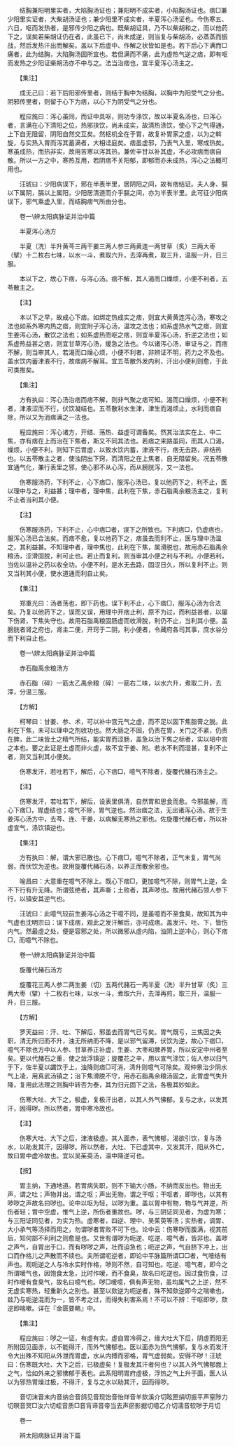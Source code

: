 <!-- { "loadSidebar": true } -->
　　结胸兼阳明里实者，大陷胸汤证也；兼阳明不成实者，小陷胸汤证也。痞□兼少阳里实证者，大柴胡汤证也；兼少阳里不成实者，半夏泻心汤证也。今伤寒五、六日，呕而发热者，是邪传少阳之病也。既柴胡证具，乃不以柴胡和之，而以他药下之，误矣若柴胡证仍在者，此虽已下，尚未成逆，则当复与柴胡汤，必蒸蒸而振战，然后发热汗出而解矣。盖以下后虚中、作解之状皆如是也。若下后心下满而□痛者，此为结胸，大陷胸汤固所宜也。若但满而不痛，此为虚热气逆之痞，即有呕而发热之少阳证柴胡汤亦不中与之。法当治痞也，宜半夏泻心汤主之。

　　【集注】

　　成无己曰：若下后阳邪传里者，则结于胸中为结胸，以胸中为阳受气之分也。阴邪传里者，则留于心下为痞，以心下为阴受气之分也。

　　程应旄曰：泻心虽同，而证中具呕，则功专涤饮，故以半夏名汤也，曰泻心者，言满在心下清阳之位，热邪挟饮，尚未成实，故清热涤饮，使心下之气得通，上下自无阻留，阴阳自然交互矣。然枢机全在于胃，故复补胃家之虚，以为之斡旋，与实热入胃而泻其蓄满者，大相迳庭矣。痞虽虚邪，乃表气入里，寒成热矣。寒虽成热，而热非实，故用苦寒以泻其热，兼佐辛甘以补其虚，不必攻痞而痞自散。所以一方之中，寒热互用，若阴痞不关阳郁，即郁而亦未成热，泻心之法概可用也。

　　汪琥曰：少阳病误下，邪在半表半里，居阴阳之间，故有痞结证。夫人身、膈以下属阴，膈以上属阳，少阳居清道而介乎膈之间，亦为半表半里。此可征少阳病误下，邪气乘虚入里，而结胸痞气所由分也。

　　卷一\辨太阳病脉证并治中篇

　　半夏泻心汤方

　　半夏（洗）半升黄芩三两干姜三两人参三两黄连一两甘草（炙）三两大枣（擘）十二枚右七味，以水一斗，煮取六升，去滓再煮，取三升，温服一升，日三服。

　　本以下之，故心下痞，与泻心汤。痞不解，其人渴而口燥烦，小便不利者，五苓散主之。

　　【注】

　　本以下之早，故成心下痞。如绑定热成实之痞，则宜大黄黄连泻心汤，寒攻之法也如系外寒内热之痞，则宜附子泻心汤，温攻之法也；如系虚热水气之痞，则宜生姜泻心汤，散饮之法也；如系虚热而呕之痞，则宜半夏泻心汤，折逆之法也；如系虚热益甚之痞，则宜甘草泻心汤，缓急之法也。今以诸泻心汤，审证与之，而痞不解，则当审其人，若渴而口燥心烦，小便不利者，非辨证不明，药力之不及也。盖水饮内蓄津液不行，故痞病不解耳。宜五苓散外发内利，汗出小便利则愈，于此可类推矣。

　　【集注】

　　方有执曰：泻心汤治痞而痞不解，则非气聚之痞可知。渴而口燥烦，小便不利者，津液涩而不行，伏饮凝结也。五苓散利水生津，津生而渴烦止，水利而痞自除，所以又为消痞满之一法也。

　　程应旄曰：泻心诸方，开结、荡热、益虚可谓备矣。然其治法实在上、中二焦，亦有痞在上而治在下焦者，斯又不同其法也。若痞之来路虽同，而其人口渴，燥烦，小便不利，则知下后胃虚，以致水饮内蓄，津液不行，痞无去路，非结热也。以五苓散主之者，使浊阴出下窍，而清阳之在上焦者，自无阻留矣。况五苓散宜通气化，兼行表里之邪，使心邪不从心泻，而从膀胱泻，又一法也。

　　伤寒服汤药，下利不止，心下痞□，服泻心汤已，复以他药下之，利不止，医以理中与之，利益甚；理中者，理中焦，此利在下焦，赤石脂禹余粮汤主之，复利不止者当利其小便。

　　【注】

　　伤寒服汤药，下利不止，心中痞□者，误下之所致也。下利痞□，仍虚痞也，服泻心汤已合法矣。而痞不愈，复以他药下之，痞虽去而利不止，医与理中汤温之，其利益甚。不知理中者，理中焦也，此利在下焦，属滑脱也，故用赤石脂禹余粮汤，涩滑固脱，利可止也。若止而复利，则当审其小便之利与不利。小便若利，当佐以温补之药以收全功。小便不利，是水无去路，固涩日久，所以复利不止。则又当利其小便，使水道通而利自止矣。

　　【集注】

　　郑重光曰：汤者荡也，即下药也。误下利不止，心下痞□，服泻心汤为合法矣。乃复以他药下之，误而又误，用理中开痞止利，原不为过，而利益甚者，以屡下伤肾，下焦失守也。故用石脂禹粮固肠虚而收滑脱，利仍不止，当利其小便。盖膀胱者肾之府也，肾主二便，开窍于二阴，利小便者，令藏府各司其事，庶水谷分而下利自止也。

　　卷一\辨太阳病脉证并治中篇

　　赤石脂禹余粮汤方

　　赤石脂（碎）一筋太乙禹余粮（碎）一筋右二味，以水六升，煮取二升，去滓，分温三服。

　　【方解】

　　柯琴曰：甘姜、参、术，可以补中宫元气之虚，而不足以固下焦脂膏之脱。此利在下焦，未可以理中之剂收功也。然大肠之不固，仍责在胃，关门之不紧，仍责在脾，此二味皆土之精气所结，能实胃而涩肠，盖急以治下焦之标者，实以培中宫之本也。要之此证是土虚而非火虚，故不宜于姜、附。若水不利而湿甚，复利不止者，则又当利其小便矣。

　　伤寒发汗，若吐若下，解后，心下痞□，噫气不除者，旋覆代赭石汤主之。

　　【注】

　　伤寒发汗，若吐若下，解后，设表里俱清，自然胃和思食而愈。今邪虽解，而心下痞□，胃虚结也；噫气不除，胃气逆也。然治痞之法，无出诸泻心汤。故于生姜泻心汤方中，去芩、连、干姜，以病解无寒热之邪也。佐旋覆代赭石者，所以补虚宣气，涤饮镇逆也。

　　【集注】

　　方有执曰：解，谓大邪已散也。心下痞□，噫气不除者，正气未复，胃气尚弱，而伏饮为逆也。故用旋覆代赭石汤，以养正而散余邪也。

　　喻昌曰：大意重在噫气不除上。既心下痞□，更加噫气不除，则胃气上逆，全不下行有升无降。所谓弦绝者，其声嘶；土败者，其声哕也。故用代赭石领人参下行，以镇安其逆气也。

　　汪琥曰：此噫气较前生姜泻心汤之干噫不同，是虽噫而不至食臭，故知其为中气虚也沈明宗曰：误下成痞，观此之发汗解后，亦可成痞。盖发汗、吐、下，皆伤内气。然最虚之处，便是容邪之处，所以微邪从虚内陷，浊阴上逆冲心，则心下痞□，而噫气不除也。

　　卷一\辨太阳病脉证并治中篇

　　旋覆代赭石汤方

　　旋覆花三两人参二两生姜（切）五两代赭石一两半夏（洗）半升甘草（炙）三两大枣（擘）十二枚右七味，以水一斗，煮取六升，去滓再煎，取三升，温服一升，日三服。

　　【方解】

　　罗天益曰：汗、吐、下解后，邪虽去而胃气已亏矣。胃气既亏，三焦因之失职，清无所归而不升，浊无所纳而不降，是以邪气留滞，伏饮为逆，故心下痞□，噫气不除也方中以人参、甘草养正补虚，生姜、大枣和脾养胃，所以安定中州者至矣。更以代赭石之重，使之敛浮镇逆；旋覆花之辛，用以宣气涤饮；佐人参以归气于下，佐半夏以蠲饮于上，浊降则痞□可消，清升则噫气可除矣。观仲景治少阴水气上凌，用真武汤镇之；治下焦滑脱不守，用赤石脂禹余粮汤固之，此胃虚气失升降，复用此法理之则胸中转否为泰，其为归元固下之法，各极其妙如此。

　　伤寒大吐、大下之，极虚，复极汗出者，以其人外气怫郁，复与之水，以发其汗，因得哕。所以然者，胃中寒冷故也。

　　【注】

　　伤寒大吐、大下之后，津液极虚。其人面赤，表气怫郁，渴欲引饮，复与汤水，以助发其汗，因得哕。所以然者，大吐、下已虚其中，又发其汗，阳从外亡，故曰胃中虚冷故也。宜以吴茱萸汤，温中降逆可也。

　　【按】

　　胃主纳，下通地道。若胃病失职，则不下输大小肠，不纳而反出也。物出无声，谓之吐；声物并出，谓之呕；声出无物，谓之干呕；干呕者，即哕也，以其有哕哕之声故名曰哕也。论中以呕为轻，以哕为重。盖以胃中有物，物与气并逆，所伤者轻；胃中空虚，惟气上逆，所伤者重故也。哕，与三阴证同见者，为虚为寒；与三阳证同见者，为实为热。虚寒者，四逆、理中、吴茱萸等汤；实热者，调胃、大小承气等汤择而用之，勿谓哕者胃败不可下也。论中云：伤寒哕而腹满，视其前后，知何部不利利之则愈是也。又世有谓哕为呃逆、吃逆、噫气者，皆非也。盖哕之声气，自胃出于口，而有哕哕之声，壮而迫急也；呃逆之声，气自脐下冲上，出口而作格儿之声散而不续也。夫所谓呃逆者，即论中平脉篇所谓□□者，气噎结有声也。观呃逆之人与冷水实时作格，哕则不然，自可知也。吃逆、噫气者，即今之所谓嗳气也，因饱食太急，比时作嗳，而不食臭，故名曰吃逆也。因过食伤食，过时作嗳有食臭气，故名曰噫气也。哕□嗳噫，俱有声无物，虽均属气之上逆，然不无虚实寒热，轻重新久之别也。甚至以欬逆为呃逆者，殊不知欬逆即今之喘嗽也，兹乃与呃逆混而为一，皆不考之过，而得失利害系焉！不可以不辨：干呕即哕，欬逆即喘嗽。详在『金匮要略』中。

　　【集注】

　　程应旄曰：哕之一证，有虚有实。虚自胃冷得之，缘大吐大下后，阴虚而阳无所附因见面赤，以不能得汗，而外气怫郁也。医以面赤为热气怫郁，复与水而发汗令大出殊不知阳从外泄而胃虚，水从内搏而邪格，胃气虚弱矣。安得不哕！汪琥曰：伤寒既大吐、大下之后，已极虚矣！复极发其汗者何也？以其人外气怫郁面上之气，恰如外来之邪怫郁于表也。此系阳明胃府虚极，浮热之气上升于面，医人认以为邪热胃燥过极，不得汗，复与之水以助其汗，因而得哕。

　　音切沫音末内音纳合音鸽见音现饴音怡烊音羊欬溪介切眩匣绢切振平声窒陟力切暝音冥□汝六切蛭音质□音肓谛音帝当去声瘀影据切噫乙介切濡音软哕于月切

　　卷一

　　辨太阳病脉证并治下篇

